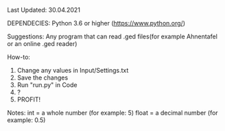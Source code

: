 Last Updated: 30.04.2021

DEPENDECIES:
    Python 3.6 or higher (https://www.python.org/)
    
Suggestions:
    Any program that can read .ged files(for example Ahnentafel or an online .ged reader)

How-to:
1. Change any values in Input/Settings.txt
2. Save the changes
3. Run "run.py" in Code
4. ?
5. PROFIT!

Notes:
int = a whole number (for example: 5)
float = a decimal number (for example: 0.5)
